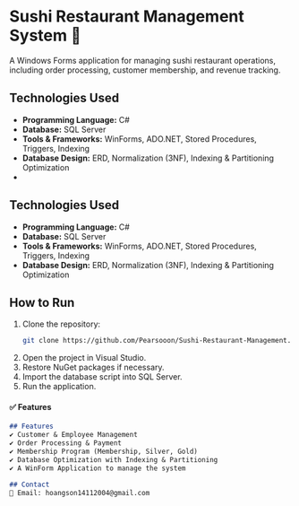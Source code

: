# Sushi Restaurant Management System 🍣  
A Windows Forms application for managing sushi restaurant operations, including order processing, customer membership, and revenue tracking.

## Technologies Used  
- **Programming Language:** C#  
- **Database:** SQL Server  
- **Tools & Frameworks:** WinForms, ADO.NET, Stored Procedures, Triggers, Indexing  
- **Database Design:** ERD, Normalization (3NF), Indexing & Partitioning Optimization
- 
## Technologies Used  
- **Programming Language:** C#  
- **Database:** SQL Server  
- **Tools & Frameworks:** WinForms, ADO.NET, Stored Procedures, Triggers, Indexing  
- **Database Design:** ERD, Normalization (3NF), Indexing & Partitioning Optimization  

## How to Run  
1. Clone the repository:  
   ```bash
   git clone https://github.com/Pearsooon/Sushi-Restaurant-Management.git
2. Open the project in Visual Studio.
3. Restore NuGet packages if necessary.
4. Import the database script into SQL Server.
5. Run the application.


#### ✅ **Features**  
```md
## Features  
✔️ Customer & Employee Management  
✔️ Order Processing & Payment  
✔️ Membership Program (Membership, Silver, Gold)  
✔️ Database Optimization with Indexing & Partitioning
✔️ A WinForm Application to manage the system

## Contact  
📧 Email: hoangson14112004@gmail.com
